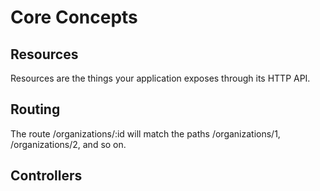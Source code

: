 # Core Concepts

## Resources
Resources are the things your application exposes through its HTTP API.


## Routing
The route /organizations/:id will match the paths /organizations/1, /organizations/2, and so on.



## Controllers










<!--stackedit_data:
eyJoaXN0b3J5IjpbOTc3MzU4MTM5XX0=
-->